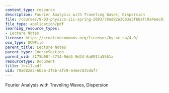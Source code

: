```yaml
---
content_type: resource
description: Fourier Analysis with Traveling Waves, Dispersion
file: /courses/8-03-physics-iii-spring-2003/70ad82e36b3a3f6bafc9a4eec035daf7_lec11.pdf
file_type: application/pdf
learning_resource_types:
- Lecture Notes
license: https://creativecommons.org/licenses/by-nc-sa/4.0/
ocw_type: OCWFile
parent_title: Lecture Notes
parent_type: CourseSection
parent_uid: 3175b00f-4714-9dd3-9d44-6a091fa5561a
resourcetype: Document
title: lec11.pdf
uid: 70ad82e3-6b3a-3f6b-afc9-a4eec035daf7
---
```

Fourier Analysis with Traveling Waves, Dispersion